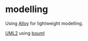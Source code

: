 # modelling

Using [Alloy](http://alloytools.org/) for lightweight modelling.

[UML2](https://en.wikipedia.org/wiki/Unified_Modeling_Language) using [bouml](https://www.bouml.fr/)
